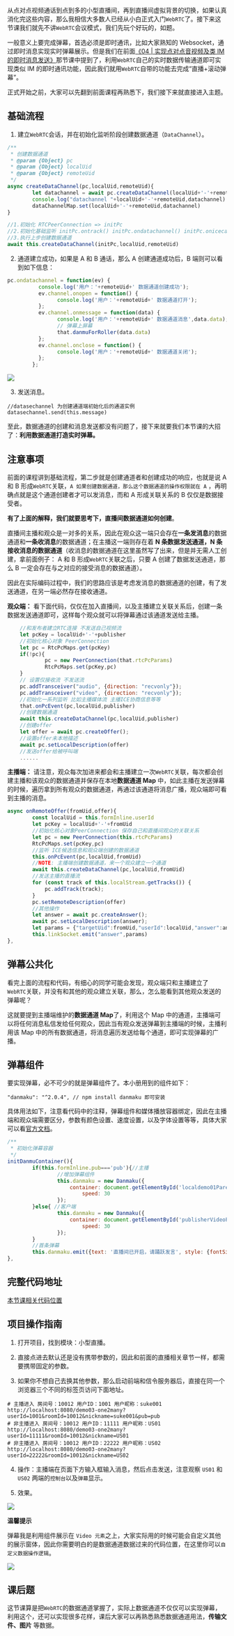 ﻿从点对点视频通话到点到多的小型直播间，再到直播间虚拟背景的切换，如果认真消化完这些内容，那么我相信大多数人已经从小白正式入门`WebRTC`了。接下来这节课我们就先不讲`WebRTC`会议模式，我们先玩个好玩的，如题。

一般意义上要完成弹幕，首选必须是即时通讯，比如大家熟知的 Websocket，通过即时消息实现实时弹幕展示。但是我们在前面[《04 | 实现点对点音视频及类 IM 的即时消息发送》](https://juejin.cn/book/7168418382318927880/section/7172117235333824520)那节课中提到了，利用`WebRTC`自己的实时数据传输通道即可实现类似 IM 的即时通讯功能，因此我们就用`WebRTC`自带的功能去完成“直播+滚动弹幕”。

正式开始之前，大家可以先翻到前面课程再熟悉下，我们接下来就直接进入主题。

## **基础流程**

1.  建立`WebRTC`会话，并在初始化监听阶段创建数据通道（`DataChannel`）。

```javascript
/**
 * 创建数据通道
 * @param {Object} pc
 * @param {Object} localUid
 * @param {Object} remoteUid
 */
async createDataChannel(pc,localUid,remoteUid){
        let datachannel = await pc.createDataChannel(localUid+'-'+remoteUid);
        console.log("datachannel "+localUid+'-'+remoteUid,datachannel)
        dataChannelMap.set(localUid+'-'+remoteUid,datachannel)
}

//1.初始化 RTCPeerConnection => initPc
//2.初始化基础监听 initPc.ontrack() initPc.ondatachannel() initPc.onicecandidate()
//3.执行上步创建数据通道
await this.createDataChannel(initPc,localUid,remoteUid)
```

2.  通道建立成功，如果是 A 和 B 通话，那么 A 创建通道成功后，B 端则可以看到如下信息：

```javascript
pc.ondatachannel = function(ev) {
          console.log('用户：'+remoteUid+' 数据通道创建成功');
          ev.channel.onopen = function() {
                console.log('用户：'+remoteUid+' 数据通道打开');
          };
          ev.channel.onmessage = function(data) {
                console.log('用户：'+remoteUid+' 数据通道消息',data.data);
                // 弹幕上屏幕
                that.danmuForRoller(data.data)
          };
          ev.channel.onclose = function() {
                console.log('用户：'+remoteUid+' 数据通道关闭');
          };
        };
```

![](https://p3-juejin.byteimg.com/tos-cn-i-k3u1fbpfcp/16702f9698d24f7bbc1b906c33ff1dae~tplv-k3u1fbpfcp-zoom-1.image)

3.  发送消息。

```
//datasechannel 为创建通道端初始化后的通道实例
datasechannel.send(this.message)
```

至此，数据通道的创建和消息发送都没有问题了，接下来就要我们本节课的大招了：**利用数据通道打造实时弹幕。**

## **注意事项**

前面的课程讲到基础流程，第二步就是创建通道者和创建成功的响应，也就是说 A 和 B 形成`WebRTC`关联，`A 如果创建数据通道，那么这个数据通道的操作权限就在 A` ，再明确点就是这个通道创建者才可以发消息，而和 A 形成关联关系的 B 仅仅是数据接受者。

**有了上面的解释，我们就要思考下，直播间数据通道如何创建**。

直播间主播和观众是一对多的关系，因此在观众这一端只会存在**一条发消息**的数据通道和**一条收消息**的数据通道；在主播这一端则存在着 **N 条数据发送通道，N 条接收消息的数据通道**（收消息的数据通道在这里虽然写了出来，但是并无需人工创建，拿前面例子： A 和 B 形成`WebRTC`关联之后，只要 A 创建了数据发送通道，那么 B 一定会存在与之对应的接受消息的数据通道）。

因此在实际编码过程中，我们的思路应该是考虑发消息的数据通道的创建，有了发送通道，在另一端必然存在接收通道。

**观众端：** 看下面代码，仅仅在加入直播间，以及主播建立关联关系后，创建一条数据发送通道即可，这样每个观众就可以将弹幕通过该通道发送给主播。

```javascript
    //和发布者建立RTC连接 不发送自己视频流
    let pcKey = localUid+'-'+publisher
    //初始化核心对象 PeerConnection 
    let pc = RtcPcMaps.get(pcKey)
    if(!pc){
            pc = new PeerConnection(that.rtcPcParams)
            RtcPcMaps.set(pcKey,pc)
    }
    // 设置仅接收流 不发送流
    pc.addTransceiver("audio", {direction: "recvonly"});
    pc.addTransceiver("video", {direction: "recvonly"});
    //初始化一系列监听 比如主播媒体流 主播ICE协商信息等等
    that.onPcEvent(pc,localUid,publisher)
    //创建数据通道
    await this.createDataChannel(pc,localUid,publisher)
    //创建offer
    let offer = await pc.createOffer();
    //设置offer未本地描述
    await pc.setLocalDescription(offer)
    //发送offer给被呼叫端
    ......
```

  


**主播端：** 请注意，观众每次加进来都会和主播建立一次`WebRTC`关联，每次都会创建主播和该观众的数据通道并保存在本地**数据通道 Map** 中，如此主播在发送弹幕的时候，遍历拿到所有观众的数据通道，再通过该通道将消息广播，观众端即可看到主播的消息。

```javascript
async onRemoteOffer(fromUid,offer){
        const localUid = this.formInline.userId
        let pcKey = localUid+'-'+fromUid
        //初始化核心对象PeerConnection 保存自己和直播间观众的关联关系
        let pc = new PeerConnection(this.rtcPcParams)
        RtcPcMaps.set(pcKey,pc)
        //监听 ICE候选信息和观众端创建的数据通道
        this.onPcEvent(pc,localUid,fromUid)
        //NOTE: 主播端创建数据通道，来一个观众建立一个通道
        await this.createDataChannel(pc,localUid,fromUid)
        //发送主播的直播流
        for (const track of this.localStream.getTracks()) {
            pc.addTrack(track);
        }
        pc.setRemoteDescription(offer)
        //其他操作
        let answer = await pc.createAnswer();
        await pc.setLocalDescription(answer);
        let params = {"targetUid":fromUid,"userId":localUid,"answer":answer}
        this.linkSocket.emit("answer",params)
},
```

## 弹幕公共化

看完上面的流程和代码，有细心的同学可能会发现，观众端只和主播建立了`WebRTC`关联，并没有和其他的观众建立关联，那么，怎么能看到其他观众发送的弹幕呢？

这就要提到主播端维护的**数据通道 Map**了，利用这个 Map 中的通道，主播端可以将任何消息私信发给任何观众，因此当有观众发送弹幕到主播端的时候，主播利用该 Map 中的所有数据通道，将消息遍历发送给每个通道，即可实现弹幕的广播。

## 弹幕组件

要实现弹幕，必不可少的就是弹幕组件了。本小册用到的组件如下：

```
"danmaku": "^2.0.4", // npm install danmaku 即可安装
```

具体用法如下，注意看代码中的注释，弹幕组件和媒体播放容器绑定，因此在主播端和观众端需要区分，参数有颜色设置、速度设置，以及字体设置等等，具体大家可以看[官方文档](https://github.com/weizhenye/Danmaku)。

```javascript
/**
 * 初始化弹幕容器
 */
initDanmuContainer(){
        if(this.formInline.pub==='pub'){//主播
                //增加弹幕组件
                this.danmaku = new Danmaku({
                    container: document.getElementById('localdemo01Parent'),
                        speed: 30
                });
        }else{ //客户端
                this.danmaku = new Danmaku({
                    container: document.getElementById('publisherVideoParent'),
                        speed: 30
                });
        }
        //首条弹幕
        this.danmaku.emit({text: '直播间已开启，请踊跃发言', style: {fontSize: '20px',color: '#ff5500'}})
},
```

  


## 完整代码地址

[本节课相关代码位置](https://github.com/wangsrGit119/suke-webrtc-course/blob/main/webrtc-link-demo/src/views/demo03-one2many.vue)

## 项目操作指南

1.  打开项目，找到模块：小型直播。

<!---->

2.  直接点进去默认还是没有携带参数的，因此和前面的直播相关章节一样，都需要携带固定的参数。

<!---->

3.  如果你不想自己去换其他参数，那么启动前端和信令服务器后，直接在同一个浏览器三个不同的标签页访问下面地址。

```
# 主播进入 房间号：10012 用户ID：1001 用户昵称：suke001
http://localhost:8080/demo03-one2many?userId=1001&roomId=10012&nickname=suke001&pub=pub
# 非主播进入 房间号：10012 用户ID：11111 用户昵称：US01
http://localhost:8080/demo03-one2many?userId=11111&roomId=10012&nickname=US01
# 非主播进入 房间号：10012 用户ID：22222 用户昵称：US02
http://localhost:8080/demo03-one2many?userId=22222&roomId=10012&nickname=US02
```

4.  操作：主播端在页面下方输入框输入消息，然后点击发送，注意观察 `US01` 和 `US02` 两端的`控制台`以及`弹幕`显示。

<!---->

5.  效果。

![](https://p3-juejin.byteimg.com/tos-cn-i-k3u1fbpfcp/292c19f92a0643a7b666fd1e5b01625e~tplv-k3u1fbpfcp-zoom-1.image)

**温馨提示**

弹幕我是利用组件展示在 `Video 元素`之上，大家实际用的时候可能会自定义其他的展示窗体，因此你需要明白的是数据通道数据过来的代码位置，在这里你可以`自定义数据操作逻辑`。

![](https://p3-juejin.byteimg.com/tos-cn-i-k3u1fbpfcp/f871804753ef4328ae9f76bc0a01a001~tplv-k3u1fbpfcp-zoom-1.image)

  


## **课后题**

这节课算是把`WebRTC`的数据通道掌握了，实际上数据通道不仅仅可以实现弹幕，利用这个，还可以实现很多花样，课后大家可以再熟悉熟悉数据通道用法，**传输文件、图片** 等数据。